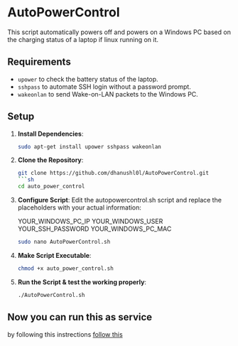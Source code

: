 # AutoPowerControl
This script automatically powers off and powers on a Windows PC based on the charging status of a laptop if linux running on it. 

## Requirements

- `upower` to check the battery status of the laptop.
- `sshpass` to automate SSH login without a password prompt.
- `wakeonlan` to send Wake-on-LAN packets to the Windows PC.

## Setup

1. **Install Dependencies**:
   ```sh
   sudo apt-get install upower sshpass wakeonlan
   
2. **Clone the Repository**:
   ```sh
   git clone https://github.com/dhanushl0l/AutoPowerControl.git
   ```sh
   cd auto_power_control

4. **Configure Script**:
   Edit the autopowercontrol.sh script and replace the placeholders with your actual information:
   
   YOUR_WINDOWS_PC_IP
   YOUR_WINDOWS_USER
   YOUR_SSH_PASSWORD
   YOUR_WINDOWS_PC_MAC
   
   ```sh
   sudo nano AutoPowerControl.sh

5. **Make Script Executable**:
   ```sh
   chmod +x auto_power_control.sh

6. **Run the Script & test the working properly**:
   ```sh
   ./AutoPowerControl.sh

## Now you can run this as service
by following this instrections [follow this](https://tecadmin.net/run-shell-script-as-systemd-service/)

